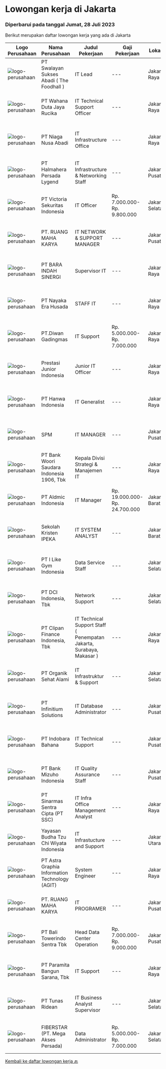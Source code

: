 
  # Lowongan kerja di Jakarta

  ### Diperbarui pada tanggal Jumat, 28 Juli 2023

  Berikut merupakan daftar lowongan kerja yang ada di Jakarta

  |Logo Perusahaan | Nama Perusahaan | Judul Pekerjaan | Gaji Pekerjaan | Lokasi | Deskripsi | Tanggal diunggah | Pranala |
  | -------------- | --------------- | --------------- | --------- | --------- | -------------- | ------- | ----------- |
  |![logo-perusahaan](https://image-service-cdn.seek.com.au/af6f8a96058e01c309edb2ee3e1fe16aefb51dcb/ee4dce1061f3f616224767ad58cb2fc751b8d2dc)|PT Swalayan Sukses Abadi ( The Foodhall )|IT Lead|---|Jakarta Raya|IT LeadSummary:Under the direction of the General Manager of Information Technology, it manages the day-to-day operations of assigned divisions within...|Kamis, 27 Juli 2023|https://www.jobstreet.co.id/id/job/it-lead-4417958?token=0~2ba0786a-bfae-4fe9-bb96-26b324d8030f&sectionRank=1&jobId=jobstreet-id-job-4417958|
|![logo-perusahaan](https://image-service-cdn.seek.com.au/6817c8a3c444c1e13a676752a3dfc726d47c4332/ee4dce1061f3f616224767ad58cb2fc751b8d2dc)|PT Wahana Duta Jaya Rucika|IT Technical Support Officer|---|Jakarta Raya|Bertindak sebagai 1st level support untuk layanan IT yang digunakan. Memeriksa dan memastikan komputer (PC &amp; Laptop), temasuk Operating System dan...|Rabu, 26 Juli 2023|https://www.jobstreet.co.id/id/job/it-technical-support-officer-4416156?token=0~2ba0786a-bfae-4fe9-bb96-26b324d8030f&sectionRank=2&jobId=jobstreet-id-job-4416156|
|![logo-perusahaan](https://image-service-cdn.seek.com.au/56d694ca84e2f3c451017a23f2ead5a2509039b0/ee4dce1061f3f616224767ad58cb2fc751b8d2dc)|PT Niaga Nusa Abadi|IT Infrastructure Office|---|Jakarta Raya|Provide day to day support to ensure the smooth running of infrastructure (server, network, storage devices as well as end user's requirements)...|Kamis, 27 Juli 2023|https://www.jobstreet.co.id/id/job/it-infrastructure-office-4417850?token=0~2ba0786a-bfae-4fe9-bb96-26b324d8030f&sectionRank=3&jobId=jobstreet-id-job-4417850|
|![logo-perusahaan](https://i.ibb.co/sqvTCh9/112815900-stock-vector-no-image-available-icon-flat-vector.webp)|PT Halmahera Persada Lygend|IT Infrastructure & Networking Staff|---|Jakarta Pusat|Job Description : Provide technical support to the development of the infrastructure systems and services Define, order, and monitor installation and...|Kamis, 27 Juli 2023|https://www.jobstreet.co.id/id/job/it-infrastructure-networking-staff-4417751?token=0~2ba0786a-bfae-4fe9-bb96-26b324d8030f&sectionRank=4&jobId=jobstreet-id-job-4417751|
|![logo-perusahaan](https://image-service-cdn.seek.com.au/836ee35e6e0e33010a2fd66173cb09abf09365ec/ee4dce1061f3f616224767ad58cb2fc751b8d2dc)|PT Victoria Sekuritas Indonesia|IT Officer|Rp. 7.000.000-Rp. 9.800.000|Jakarta Selatan|Job Description : IT Hardware/Network Troubleshooting. Back-up Server dan system. Liaison antara user dengan vendor (menganalisa kebutuhan user untuk...|Rabu, 26 Juli 2023|https://www.jobstreet.co.id/id/job/it-officer-4417321?token=0~2ba0786a-bfae-4fe9-bb96-26b324d8030f&sectionRank=5&jobId=jobstreet-id-job-4417321|
|![logo-perusahaan](https://image-service-cdn.seek.com.au/39898e71445040fcff14b4ec7500d4b19527678c/ee4dce1061f3f616224767ad58cb2fc751b8d2dc)|PT. RUANG MAHA KARYA|IT NETWORK & SUPPORT MANAGER|---|Jakarta Pusat|IT NETWORK &amp; SUPPORT SUPERVISORKualifikasi1.  Pendidikan D3/S1 Jurusan Informatika/Komputer2.  Berpengalaman di bidang yang sama minimal 3...|Kamis, 27 Juli 2023|https://www.jobstreet.co.id/id/job/it-network-support-manager-4417975?token=0~2ba0786a-bfae-4fe9-bb96-26b324d8030f&sectionRank=6&jobId=jobstreet-id-job-4417975|
|![logo-perusahaan](https://image-service-cdn.seek.com.au/36f6e498f8eb9c24639ce229302487d07818aa92/ee4dce1061f3f616224767ad58cb2fc751b8d2dc)|PT BARA INDAH SINERGI|Supervisor IT|---|Jakarta Raya|Job Description: Merencanakan, mengawasi, memelihara dan mereview network &amp; fire wall Head Office serta site Set up dan maintain intranet server...|Rabu, 26 Juli 2023|https://www.jobstreet.co.id/id/job/supervisor-it-4416388?token=0~2ba0786a-bfae-4fe9-bb96-26b324d8030f&sectionRank=7&jobId=jobstreet-id-job-4416388|
|![logo-perusahaan](https://image-service-cdn.seek.com.au/2ddd42fea7307caf21c069e263c8cc9ad35d7bbc/ee4dce1061f3f616224767ad58cb2fc751b8d2dc)|PT Nayaka Era Husada|STAFF IT|---|Jakarta Raya|Jabatan : IT Programmer (Fullstack)PT. Nayaka Era HusadaJakarta Selatan Keuntungan·      Jenjang karir·      Perlindungan BPJS Ketenagakerjaan dan...|Kamis, 27 Juli 2023|https://www.jobstreet.co.id/id/job/staff-it-4417142?token=0~2ba0786a-bfae-4fe9-bb96-26b324d8030f&sectionRank=8&jobId=jobstreet-id-job-4417142|
|![logo-perusahaan](https://image-service-cdn.seek.com.au/fbd38e254f2a2c2677f96480850ae85f4a020b23/ee4dce1061f3f616224767ad58cb2fc751b8d2dc)|PT.Diwan Gadingmas|IT Support|Rp. 5.000.000-Rp. 7.000.000|Jakarta Raya|Fresh Graduate atau berpengalamanan sebagai IT Network &amp; InfrastructureBerpengalaman dalam pengelolaan kinerja server (pembuatan, pengaturan, dan...|Rabu, 26 Juli 2023|https://www.jobstreet.co.id/id/job/it-support-4416673?token=0~2ba0786a-bfae-4fe9-bb96-26b324d8030f&sectionRank=9&jobId=jobstreet-id-job-4416673|
|![logo-perusahaan](https://image-service-cdn.seek.com.au/adae265593e00f7157a158a5ba8953f0e1b4644b/ee4dce1061f3f616224767ad58cb2fc751b8d2dc)|Prestasi Junior Indonesia|Junior IT Officer|---|Jakarta Raya|Prestasi Junior Indonesia is part of one of Junior Achievement (JA) Worldwide, an organization that focuses on preparing young people for employment...|Rabu, 26 Juli 2023|https://www.jobstreet.co.id/id/job/junior-it-officer-4416534?token=0~2ba0786a-bfae-4fe9-bb96-26b324d8030f&sectionRank=10&jobId=jobstreet-id-job-4416534|
|![logo-perusahaan](https://image-service-cdn.seek.com.au/ff467a16852d4bdff8a2a57b69d182a860767678/ee4dce1061f3f616224767ad58cb2fc751b8d2dc)|PT Hanwa Indonesia|IT Generalist|---|Jakarta Raya|Qualifications: Bachelor degree in IT Having background or Experience in IT OOperations for at least 2-3 years Having basic IT Skills and knowledge of...|Rabu, 26 Juli 2023|https://www.jobstreet.co.id/id/job/it-generalist-4416856?token=0~2ba0786a-bfae-4fe9-bb96-26b324d8030f&sectionRank=11&jobId=jobstreet-id-job-4416856|
|![logo-perusahaan](https://image-service-cdn.seek.com.au/f3beaf13c87d271918856de9282f1c8ae132db52/ee4dce1061f3f616224767ad58cb2fc751b8d2dc)|SPM|IT MANAGER|---|Jakarta Pusat|JOB DESCRIPTIONServes as head in IT Department, which manage all thing related with Information and Communication Technology.  Implementing and...|Rabu, 26 Juli 2023|https://www.jobstreet.co.id/id/job/it-manager-4416875?token=0~2ba0786a-bfae-4fe9-bb96-26b324d8030f&sectionRank=12&jobId=jobstreet-id-job-4416875|
|![logo-perusahaan](https://image-service-cdn.seek.com.au/6fe0f46005f12c4f66b435f5abf4e86dd7d12a41/ee4dce1061f3f616224767ad58cb2fc751b8d2dc)|PT Bank Woori Saudara Indonesia 1906, Tbk|Kepala Divisi Strategi & Manajemen IT|---|Jakarta Raya|Memiliki pengalaman di bidang IT Perbankan minimal 5 tahun sebagai Manajer Diutamakan pernah bekerja di Perusahaan/Bank Korea Memahami tulisan &amp;...|Kamis, 27 Juli 2023|https://www.jobstreet.co.id/id/job/kepala-divisi-strategi-manajemen-it-4417991?token=0~2ba0786a-bfae-4fe9-bb96-26b324d8030f&sectionRank=13&jobId=jobstreet-id-job-4417991|
|![logo-perusahaan](https://image-service-cdn.seek.com.au/2ccd4c0cf98d21f2b76bbda0936b48d154899fd0/ee4dce1061f3f616224767ad58cb2fc751b8d2dc)|PT Aldmic Indonesia|IT Manager|Rp. 19.000.000-Rp. 24.700.000|Jakarta Barat|Handle multiple projects that are currently under development by different teams. Design the most basic requirement specifications for each project....|Rabu, 26 Juli 2023|https://www.jobstreet.co.id/id/job/it-manager-4417348?token=0~2ba0786a-bfae-4fe9-bb96-26b324d8030f&sectionRank=14&jobId=jobstreet-id-job-4417348|
|![logo-perusahaan](https://image-service-cdn.seek.com.au/5c9049d23ed8ada0e17a41a652fe2e4ec84ff221/ee4dce1061f3f616224767ad58cb2fc751b8d2dc)|Sekolah Kristen IPEKA|IT SYSTEM ANALYST|---|Jakarta Barat|Job Description: Conduct business and user requirement analysis. Gain/maintain an in-depth knowledge of business functions. Investigate, evaluate, and...|Kamis, 27 Juli 2023|https://www.jobstreet.co.id/id/job/it-system-analyst-4418740?token=0~2ba0786a-bfae-4fe9-bb96-26b324d8030f&sectionRank=15&jobId=jobstreet-id-job-4418740|
|![logo-perusahaan](https://image-service-cdn.seek.com.au/e897b2ed7598110eafd96adc04d9d8b75c10de4f/ee4dce1061f3f616224767ad58cb2fc751b8d2dc)|PT I Like Gym Indonesia|Data Service Staff|---|Jakarta Selatan|JOB DESCRIPTION Memverikasi/memeriksa dokumen penjualan dan seluruh transaksi dari Akademi dan memproses disistem. Melaporkan ke atasan jika menemukan...|Kamis, 27 Juli 2023|https://www.jobstreet.co.id/id/job/data-service-staff-4417770?token=0~2ba0786a-bfae-4fe9-bb96-26b324d8030f&sectionRank=16&jobId=jobstreet-id-job-4417770|
|![logo-perusahaan](https://image-service-cdn.seek.com.au/f05b33f96fd03346d1af95f618d1623ed692d2de/ee4dce1061f3f616224767ad58cb2fc751b8d2dc)|PT DCI Indonesia, Tbk|Network Support|---|Jakarta Selatan|Requirement Candidate must possess at least a Diploma, Bachelor's Degree, Computer Science/Information Technology, or equivalent Minimum 3 years...|Rabu, 26 Juli 2023|https://www.jobstreet.co.id/id/job/network-support-4416178?token=0~2ba0786a-bfae-4fe9-bb96-26b324d8030f&sectionRank=17&jobId=jobstreet-id-job-4416178|
|![logo-perusahaan](https://image-service-cdn.seek.com.au/b05d3fa911fcd97f3d6aea83da9b16898bf93530/ee4dce1061f3f616224767ad58cb2fc751b8d2dc)|PT Clipan Finance Indonesia, Tbk|IT Technical Support Staff ( Penempatan Jakarta, Surabaya, Makasar )|---|Jakarta Raya|Melakukan perbaikan dan pemeliharaan pada hardware, meliputi PC, notebook, switch cabang, IP Phone. Melakukan troubleshoot dan eskalasi terkait...|Selasa, 25 Juli 2023|https://www.jobstreet.co.id/id/job/it-technical-support-staff-penempatan-jakarta-surabaya-makasar-4415709?token=0~2ba0786a-bfae-4fe9-bb96-26b324d8030f&sectionRank=18&jobId=jobstreet-id-job-4415709|
|![logo-perusahaan](https://image-service-cdn.seek.com.au/276eba54588a1434b873bc98bf7f8cfe1f424767/ee4dce1061f3f616224767ad58cb2fc751b8d2dc)|PT Organik Sehat Alami|IT Infrastruktur & Support|---|Jakarta Selatan|Kualifikasi : Umur maksimal 32 tahun Pendidikan D3 / S1 Ilmu Komputer atau Sistem Informasi Pengalaman minimal 2 tahun sebagai IT Infrastructure / IT...|Selasa, 25 Juli 2023|https://www.jobstreet.co.id/id/job/it-infrastruktur-support-4415061?token=0~2ba0786a-bfae-4fe9-bb96-26b324d8030f&sectionRank=19&jobId=jobstreet-id-job-4415061|
|![logo-perusahaan](https://image-service-cdn.seek.com.au/fba3dfa35c1fe90ae48852d1b92685d53e67f593/ee4dce1061f3f616224767ad58cb2fc751b8d2dc)|PT Infinitium Solutions|IT Database Administrator|---|Jakarta Pusat|Why we need you: Install and maintain the performance and stability of database servers. Install, upgrade, and manage database applications. Diagnose...|Kamis, 27 Juli 2023|https://www.jobstreet.co.id/id/job/it-database-administrator-4417936?token=0~2ba0786a-bfae-4fe9-bb96-26b324d8030f&sectionRank=20&jobId=jobstreet-id-job-4417936|
|![logo-perusahaan](https://image-service-cdn.seek.com.au/7eeb4e3df918a2a84e1310652910909e21f89b38/ee4dce1061f3f616224767ad58cb2fc751b8d2dc)|PT Indobara Bahana|IT Technical Support|---|Jakarta Pusat|Requirements: Bachelor Degree of Information Technology Experience minimum 1-2 years with exposure as IT Technical Support Have experience in...|Selasa, 25 Juli 2023|https://www.jobstreet.co.id/id/job/it-technical-support-4414808?token=0~2ba0786a-bfae-4fe9-bb96-26b324d8030f&sectionRank=21&jobId=jobstreet-id-job-4414808|
|![logo-perusahaan](https://image-service-cdn.seek.com.au/5635541384d6db24a13f6c7621a482cbd6820812/ee4dce1061f3f616224767ad58cb2fc751b8d2dc)|PT Bank Mizuho Indonesia|IT Quality Assurance Staff|---|Jakarta Pusat|Requirement: Candidate must possess at least Bachelor's Degree in Computer Science/Information Technology or equivalent Required language(s): English...|Rabu, 26 Juli 2023|https://www.jobstreet.co.id/id/job/it-quality-assurance-staff-4416609?token=0~2ba0786a-bfae-4fe9-bb96-26b324d8030f&sectionRank=22&jobId=jobstreet-id-job-4416609|
|![logo-perusahaan](https://image-service-cdn.seek.com.au/3852dc1c91463d10d278c9af77ab0566b6b6d083/ee4dce1061f3f616224767ad58cb2fc751b8d2dc)|PT Sinarmas Sentra Cipta (PT SSC)|IT Infra Office Management Analyst|---|Jakarta Raya|Job Descriptions: Manage the various supported request lifecycles of the IT Infrastructure team. This includes managing queries regarding policies and...|Rabu, 26 Juli 2023|https://www.jobstreet.co.id/id/job/it-infra-office-management-analyst-4416701?token=0~2ba0786a-bfae-4fe9-bb96-26b324d8030f&sectionRank=23&jobId=jobstreet-id-job-4416701|
|![logo-perusahaan](https://image-service-cdn.seek.com.au/631ab794b59fd82d5dc043bc069f952e8d73010d/ee4dce1061f3f616224767ad58cb2fc751b8d2dc)|Yayasan Budha Tzu Chi Wiyata Indonesia|IT Infrastucture and Support|---|Jakarta Utara|Usia 28-35 Tahun Mengerti dan menguasai arsitektur perangkat keras PC serta perlengkapan pendukungnya Mengerti dan menguasai arsitektur dan...|Selasa, 25 Juli 2023|https://www.jobstreet.co.id/id/job/it-infrastucture-and-support-4415308?token=0~2ba0786a-bfae-4fe9-bb96-26b324d8030f&sectionRank=24&jobId=jobstreet-id-job-4415308|
|![logo-perusahaan](https://image-service-cdn.seek.com.au/d5d24f88bfc047efb4ab9ca95916f2aa61c6dc60/ee4dce1061f3f616224767ad58cb2fc751b8d2dc)|PT Astra Graphia Information Technology (AGIT)|System Engineer|---|Jakarta Raya|Primary Qualifications (these qualifications are necessary to perform job)Education: Bachelor DegreeExperience in Installation and maintenance Server,...|Kamis, 27 Juli 2023|https://www.jobstreet.co.id/id/job/system-engineer-4417784?token=0~2ba0786a-bfae-4fe9-bb96-26b324d8030f&sectionRank=25&jobId=jobstreet-id-job-4417784|
|![logo-perusahaan](https://image-service-cdn.seek.com.au/39898e71445040fcff14b4ec7500d4b19527678c/ee4dce1061f3f616224767ad58cb2fc751b8d2dc)|PT. RUANG MAHA KARYA|IT PROGRAMER|---|Jakarta Pusat|Kualifikasi1.  Pendidikan SMK/D3/S1 Jurusan Informatika/Komputer2.  Berpengalaman di bidang software development min. 1 tahun3.  Mampu bekerja secara...|Kamis, 27 Juli 2023|https://www.jobstreet.co.id/id/job/it-programer-4417944?token=0~2ba0786a-bfae-4fe9-bb96-26b324d8030f&sectionRank=26&jobId=jobstreet-id-job-4417944|
|![logo-perusahaan](https://image-service-cdn.seek.com.au/92fbc3f9ddb939aa9e29609a65166f203929a787/ee4dce1061f3f616224767ad58cb2fc751b8d2dc)|PT Bali Towerindo Sentra Tbk|Head Data Center Operation|Rp. 7.000.000-Rp. 9.000.000|Jakarta Pusat|Responsibilities : Ensure all aspects related to Data Center facilities (electrical supply, power infrastructure, cooling system, back up system)...|Kamis, 27 Juli 2023|https://www.jobstreet.co.id/id/job/head-data-center-operation-4418010?token=0~2ba0786a-bfae-4fe9-bb96-26b324d8030f&sectionRank=27&jobId=jobstreet-id-job-4418010|
|![logo-perusahaan](https://image-service-cdn.seek.com.au/4a7ce6b6d8a79844209825e47761eabed3df3f35/ee4dce1061f3f616224767ad58cb2fc751b8d2dc)|PT Paramita Bangun Sarana, Tbk|IT Support|---|Jakarta Raya|Responsibility Maintenance Jaringan ( Router &amp; Firewall ) SOPHOSS Troubleshooting Hardware &amp; Software Dokumentasi IT Aset Requirement Min S1...|Rabu, 26 Juli 2023|https://www.jobstreet.co.id/id/job/it-support-4416011?token=0~2ba0786a-bfae-4fe9-bb96-26b324d8030f&sectionRank=28&jobId=jobstreet-id-job-4416011|
|![logo-perusahaan](https://image-service-cdn.seek.com.au/bfa0499587c60523d092c92bf1eac2d3255c059c/ee4dce1061f3f616224767ad58cb2fc751b8d2dc)|PT Tunas Ridean|IT Business Analyst Supervisor|---|Jakarta Selatan|Candidate must possess at least Bachelor's Degree in Computer Science/Information Technology or equivalent Minimum 3 years experience as Business...|Kamis, 27 Juli 2023|https://www.jobstreet.co.id/id/job/it-business-analyst-supervisor-4417521?token=0~2ba0786a-bfae-4fe9-bb96-26b324d8030f&sectionRank=29&jobId=jobstreet-id-job-4417521|
|![logo-perusahaan](https://image-service-cdn.seek.com.au/9c3b1618c86d6346b3b30fc9bfa0d7065194f86c/ee4dce1061f3f616224767ad58cb2fc751b8d2dc)|FIBERSTAR (PT. Mega Akses Persada)|Data Administrator|Rp. 5.000.000-Rp. 7.000.000|Jakarta Selatan|Melakukan Backup dan recovery serta mempertahankan kebijakan dan prosedur terhadap strategi backup dan recovery Melakukan tuning dan performance...|Kamis, 27 Juli 2023|https://www.jobstreet.co.id/id/job/data-administrator-4417967?token=0~2ba0786a-bfae-4fe9-bb96-26b324d8030f&sectionRank=30&jobId=jobstreet-id-job-4417967|


  [Kembali ke daftar lowongan kerja 🔙](../README.md#daftar-lowongan-kerja)
  